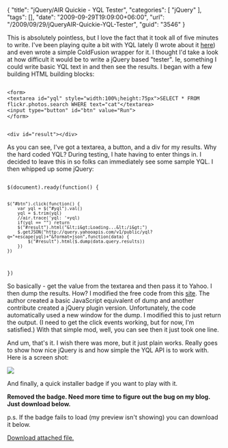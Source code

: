 {
	"title": "jQuery/AIR Quickie - YQL Tester",
	"categories": [
		"jQuery"
	],
	"tags": [],
	"date": "2009-09-29T19:09:00+06:00",
	"url": "/2009/09/29/jQueryAIR-Quickie-YQL-Tester",
	"guid": "3546"
}

This is absolutely pointless, but I love the fact that it took all of five minutes to write. I've been playing quite a bit with YQL lately (I wrote about it <a href="http://www.raymondcamden.com/index.cfm/2009/9/10/Yahoo-Query-Language">here</a>) and even wrote a simple ColdFusion wrapper for it. I thought I'd take a look at how difficult it would be to write a jQuery based "tester". Ie, something I could write basic YQL text in and then see the results. I began with a few building HTML building blocks:
<!--more-->
<code>
&lt;form&gt;
&lt;textarea id="yql" style="width:100%;height:75px"&gt;SELECT * FROM flickr.photos.search WHERE text="cat"&lt;/textarea&gt;
&lt;input type="button" id="btn" value="Run"&gt;
&lt;/form&gt;

&lt;div id="result"&gt;&lt;/div&gt;
</code>

As you can see, I've got a textarea, a button, and a div for my results. Why the hard coded YQL? During testing, I hate having to enter things in. I decided to leave this in so folks can immediately see some sample YQL. I then whipped up some jQuery:

<code>
$(document).ready(function() {

	$("#btn").click(function() {
		var yql = $("#yql").val()
		yql = $.trim(yql)
		//air.trace('yql: '+yql)
		if(yql == "") return
		$("#result").html("&lt;i&gt;Loading...&lt;/i&gt;")
		$.getJSON("http://query.yahooapis.com/v1/public/yql?q="+escape(yql)+"&format=json",function(data) {
			$("#result").html($.dump(data.query.results))			
		})
	})
})
</code>

So basically - get the value from the textarea and then pass it to Yahoo. I then dump the results. How? I modified the free code from this <a href="http://www.netgrow.com.au/files/javascript_dump.cfm">site</a>. The author created a basic JavaScript equivalent of dump and another contribute created a jQuery plugin version. Unfortunately, the code automatically used a new window for the dump. I modified this to just return the output. (I need to get the click events working, but for now, I'm satisfied.) With that simple mod, well, you can see then it just took one line. 

And um, that's it. I wish there was more, but it just plain works. Really goes to show how nice jQuery is and how simple the YQL API is to work with. Here is a screen shot:

<img src="https://static.raymondcamden.com/images/cfjedi/Screen shot 2009-09-29 at 5.03.26 PM.png" />

And finally, a quick installer badge if you want to play with it.

<b>Removed the badge. Need more time to figure out the bug on my blog. Just download below.</b>

p.s. If the badge fails to load (my preview isn't showing) you can download it below.<p><a href='enclosures/C%3A%5Chosts%5C2009%2Ecoldfusionjedi%2Ecom%5Cenclosures%2FYQLTester%2Ezip'>Download attached file.</a></p>